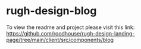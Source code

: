 # rugh-design-blog
To view the readme and project please visit this link: https://github.com/roodhouse/rugh-design-landing-page/tree/main/client/src/components/blog
